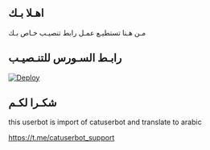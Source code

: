 ## اهـلا بـك
مـن هـنا تستطيـع عمـل رابط تنصيـب خـاص بـك

## رابـط السـورس للتنـصيـب

[![Deploy](https://www.herokucdn.com/deploy/button.svg)](https://heroku.com/deploy?template=https://github.com/Morvind/jmthon)

## شكـرا لكـم 


this userbot is import of catuserbot and translate to arabic

https://t.me/catuserbot_support
